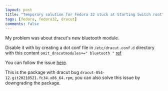 ```yaml
---
layout: post
title: "Temporary solution for Fedora 32 stuck at Starting Switch root"
tags: [fedora, fedora32, dracut]
comments: false
---
```


My problem was about dracut's new bluetooth module. 

Disable it with by creating a dot conf file in `/etc/dracut.conf.d` directory with this content `omit_dracutmodules+=" bluetooth "` [ref](https://github.com/dracutdevs/dracut/issues/1521#issuecomment-855325340)

You can follow the issue [here](https://github.com/dracutdevs/dracut/issues/1521).

This is the package with dracut bug `dracut-054-12.git20210521.fc34.x86_64.rpm`, you can also solve this issue by downgrading the package.
